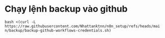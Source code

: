 # Chạy lệnh backup vào github
```bash <(curl -L https://raw.githubusercontent.com/Nhattanktnn/n8n_setup/refs/heads/main/backup/backup-github-workflows-credentials.sh)```
